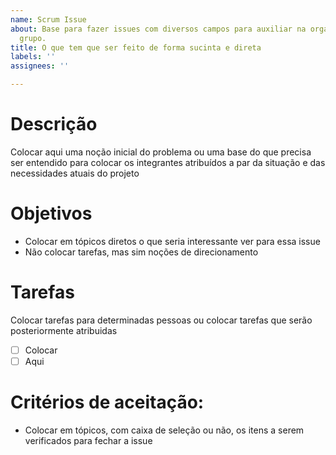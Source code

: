 ```yaml
---
name: Scrum Issue
about: Base para fazer issues com diversos campos para auxiliar na organização do
  grupo.
title: O que tem que ser feito de forma sucinta e direta
labels: ''
assignees: ''

---
```


# Descrição
Colocar aqui uma noção inicial do problema ou uma base do que precisa ser entendido para colocar os integrantes atribuídos a par da situação e das necessidades atuais do projeto

# Objetivos
- Colocar em tópicos diretos o que seria interessante ver para essa issue
- Não colocar tarefas, mas sim noções de direcionamento

# Tarefas
Colocar tarefas para determinadas pessoas ou colocar tarefas que serão posteriormente atribuidas
- [ ] Colocar
- [ ] Aqui

# Critérios de aceitação:
- Colocar em tópicos, com caixa de seleção ou não, os itens a serem verificados para fechar a issue
